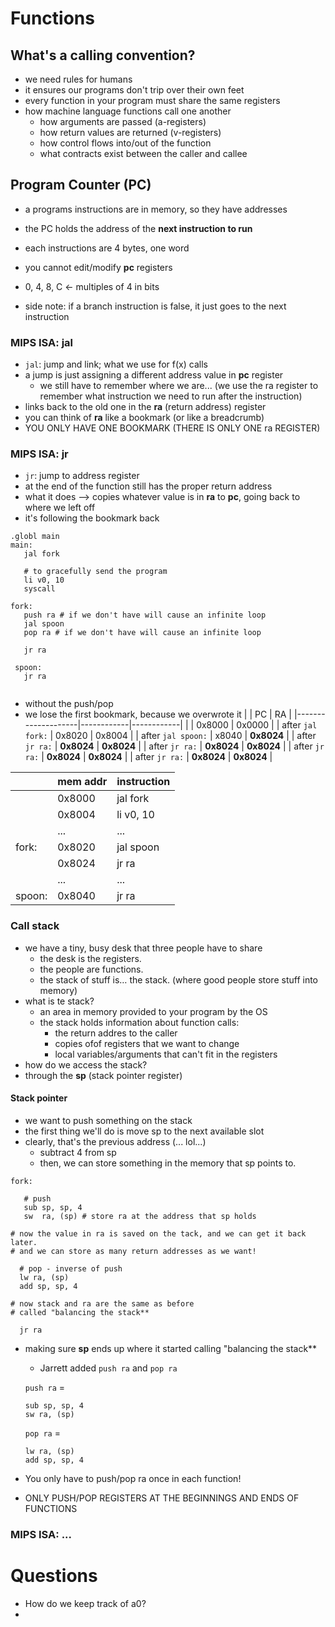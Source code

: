 # Functions

## What's a calling convention? 
* we need rules for humans
* it ensures our programs don't trip over their own feet
* every function in your program must share the same registers
* how machine language functions call one another
  * how arguments are passed (a-registers)
  * how return values are returned (v-registers)
  * how control flows into/out of the function
  * what contracts exist between the caller and callee


## Program Counter (PC)
* a programs instructions are in memory, so they have addresses
* the PC holds the address of the **next instruction to run**
* each instructions are 4 bytes, one word
* you cannot edit/modify **pc** registers
* 0, 4, 8, C <- multiples of 4 in bits

* side note: if a branch instruction is false, it just goes to the next instruction

### MIPS ISA: jal
* `jal`: jump and link; what we use for f(x) calls
* a jump is just assigning a different address value in **pc** register
  * we still have to remember where we are... (we use the ra register to remember what instruction we need to run after the instruction)
* links back to the old one in the **ra** (return address) register
* you can think of **ra** like a bookmark (or like a breadcrumb)
* YOU ONLY HAVE ONE BOOKMARK (THERE IS ONLY ONE ra REGISTER)

### MIPS ISA: jr
* `jr`: jump to address register
* at the end of the function still has the proper return address
* what it does --> copies whatever value is in **ra** to **pc**, going back to where we left off
* it's following the bookmark back

``` 
.globl main
main:
   jal fork
   
   # to gracefully send the program
   li v0, 10 
   syscall
 
fork: 
   push ra # if we don't have will cause an infinite loop
   jal spoon
   pop ra # if we don't have will cause an infinite loop
   
   jr ra
   
 spoon:
   jr ra
 
```
* without the push/pop
* we lose the first bookmark, because we overwrote it 
|                    | PC         | RA         |
|--------------------|------------|------------|
|                    | 0x8000     | 0x0000     |
| after `jal fork:`  | 0x8020     | 0x8004     |
| after `jal spoon:` | x8040      | **0x8024** |
| after `jr ra:`     | **0x8024** | **0x8024** |
| after `jr ra:`     | **0x8024** | **0x8024** |
| after `jr ra:`     | **0x8024** | **0x8024** |
| after `jr ra:`     | **0x8024** | **0x8024** |

|        | mem addr  | instruction |
|--------|-----------|-------------|
|        | 0x8000    | jal fork    |
|        | 0x8004    | li v0, 10   |
|        |    ...    |    ...      |
| fork:  | 0x8020    | jal spoon   |
|        | 0x8024    | jr ra       |
|        |    ...    |    ...      |
| spoon: | 0x8040    | jr ra       |

### Call stack
* we have a tiny, busy desk that three people have to share
  * the desk is the registers.
  * the people are functions.
  * the stack of stuff is… the stack. (where good people store stuff into memory)
* what is te stack?
  * an area in memory provided to your program by the OS
  * the stack holds information about function calls:
    * the return addres to the caller
    * copies ofof registers that we want to change 
    * local variables/arguments that can't fit in the registers
* how do we access the stack?
 * through the **sp** (stack pointer register)

#### Stack pointer
* we want to push something on the stack
* the first thing we'll do is move sp to the next available slot
* clearly, that's the previous address (... lol...)
  * subtract 4 from sp
  * then, we can store something in the memory that sp points to.


```
fork:

   # push
   sub sp, sp, 4
   sw  ra, (sp) # store ra at the address that sp holds
 
# now the value in ra is saved on the tack, and we can get it back later.
# and we can store as many return addresses as we want!

  # pop - inverse of push
  lw ra, (sp)
  add sp, sp, 4
 
# now stack and ra are the same as before
# called "balancing the stack**
 
  jr ra

```
* making sure **sp** ends up where it started calling "balancing the stack**
  * Jarrett added `push ra` and `pop ra` 
  
  `push ra` = 
  ```
  sub sp, sp, 4 
  sw ra, (sp)
  ```
  
  `pop ra` = 
  ```
  lw ra, (sp) 
  add sp, sp, 4
  ```
* You only have to push/pop ra once in each function!
* ONLY PUSH/POP REGISTERS AT THE BEGINNINGS AND ENDS OF FUNCTIONS
  
### MIPS ISA: ...

# Questions
* How do we keep track of a0?
* 
